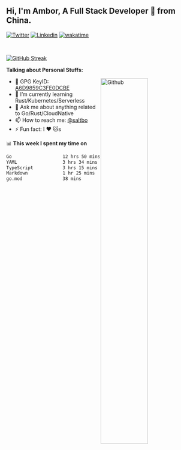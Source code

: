 ## Hi, I'm Ambor, A Full Stack Developer 🚀 from China.

[![Twitter](https://img.shields.io/badge/-saltbo-1ca0f1?style=flat&logo=twitter&logoColor=white)](https://twitter.com/rdsaltbo)
[![Linkedin](https://img.shields.io/badge/-saltbo-blue?style=flat&logo=Linkedin&logoColor=white)](https://www.linkedin.com/in/saltbo/)
[![wakatime](https://wakatime.com/badge/user/f82b1c77-faab-48cd-aef5-a12c0aff104b.svg)](https://wakatime.com/@f82b1c77-faab-48cd-aef5-a12c0aff104b)

&nbsp;  

[![GitHub Streak](http://github-readme-streak-stats.herokuapp.com?user=saltbo&hide_border=true&date_format=M%20j%5B%2C%20Y%5D)](https://git.io/streak-stats)

**Talking about Personal Stuffs:**
<!-- Any image aligned to the right. Beware the width  -->
<img width="50%" align="right" alt="Github" src="https://raw.githubusercontent.com/saltbo/saltbo/master/images/git-header.svg" />

- 🤘 GPG KeyID: [A6D9859C3FE0DCBE](https://saltbo.cn/pgp_keys.asc)
- 🌱 I’m currently learning Rust/Kubernetes/Serverless
- 💬 Ask me about anything related to Go/Rust/CloudNative
- 📫 How to reach me: [@saltbo](https://t.me/saltbo)
- ⚡ Fun fact: I :heart: :cat:s


📊 **This week I spent my time on**
<!--START_SECTION:waka-->

```txt
Go                   12 hrs 50 mins  ██████████████▒░░░░░░░░░░   56.67 %
YAML                 3 hrs 34 mins   ████░░░░░░░░░░░░░░░░░░░░░   15.78 %
TypeScript           3 hrs 15 mins   ███▓░░░░░░░░░░░░░░░░░░░░░   14.41 %
Markdown             1 hr 25 mins    █▓░░░░░░░░░░░░░░░░░░░░░░░   06.25 %
go.mod               38 mins         ▓░░░░░░░░░░░░░░░░░░░░░░░░   02.86 %
```

<!--END_SECTION:waka-->
